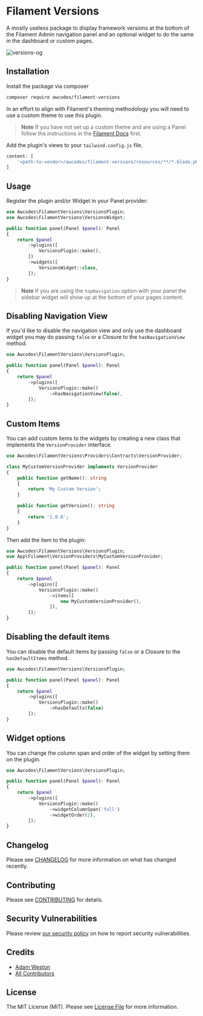 # Filament Versions

A mostly useless package to display framework versions at the bottom of the Filament Admin navigation panel and an optional widget to do the same in the dashboard or custom pages.

![versions-og](https://res.cloudinary.com/aw-codes/image/upload/w_1200,f_auto,q_auto/plugins/versions/awcodes-versions.jpg)

## Installation

Install the package via composer

```bash
composer require awcodes/filament-versions
```

In an effort to align with Filament's theming methodology you will need to use a custom theme to use this plugin.

> **Note**
> If you have not set up a custom theme and are using a Panel follow the instructions in the [Filament Docs](https://filamentphp.com/docs/3.x/panels/themes#creating-a-custom-theme) first.

Add the plugin's views to your `tailwind.config.js` file.

```js
content: [
    '<path-to-vendor>/awcodes/filament-versions/resources/**/*.blade.php',
]
```

## Usage

Register the plugin and/or Widget in your Panel provider:

```php
use Awcodes\FilamentVersions\VersionsPlugin;
use Awcodes\FilamentVersions\VersionsWidget;

public function panel(Panel $panel): Panel
{
    return $panel
        ->plugins([
            VersionsPlugin::make(),
        ])
        ->widgets([
            VersionsWidget::class,
        ]);
}
```

> **Note**
> If you are using the `topNavigation` option with your panel the sidebar widget will show up at the bottom of your pages content.

## Disabling Navigation View

If you'd like to disable the navigation view and only use the dashboard 
widget you may do passing `false` or a Closure to the `hasNavigationView` method.

```php
use Awcodes\FilamentVersions\VersionsPlugin;

public function panel(Panel $panel): Panel
{
    return $panel
        ->plugins([
            VersionsPlugin::make()
                ->hasNavigationView(false),
        ]);
}
```

## Custom Items

You can add custom items to the widgets by creating a new class that implements the `VersionProvider` interface.

```php
use Awcodes\FilamentVersions\Providers\Contracts\VersionProvider;

class MyCustomVersionProvider implements VersionProvider
{
    public function getName(): string
    {
        return 'My Custom Version';
    }

    public function getVersion(): string
    {
        return '1.0.0';
    }
}
```

Then add the item to the plugin:

```php
use Awcodes\FilamentVersions\VersionsPlugin;
use App\Filament\VersionProviders\MyCustomVersionProvider;

public function panel(Panel $panel): Panel
{
    return $panel
        ->plugins([
            VersionsPlugin::make()
                ->items([
                    new MyCustomVersionProvider(),
                ]),
        ]);
}
```

## Disabling the default items

You can disable the default items by passing `false` or a Closure to the `hasDefaultItems` method.

```php
use Awcodes\FilamentVersions\VersionsPlugin;

public function panel(Panel $panel): Panel
{
    return $panel
        ->plugins([
            VersionsPlugin::make()
                ->hasDefaults(false)
        ]);
}
```

## Widget options

You can change the column span and order of the widget by setting them on the plugin.

```php
use Awcodes\FilamentVersions\VersionsPlugin;

public function panel(Panel $panel): Panel
{
    return $panel
        ->plugins([
            VersionsPlugin::make()
                ->widgetColumnSpan('full')
                ->widgetOrder(2),
        ]);
}
```


## Changelog

Please see [CHANGELOG](CHANGELOG.md) for more information on what has changed recently.

## Contributing

Please see [CONTRIBUTING](.github/CONTRIBUTING.md) for details.

## Security Vulnerabilities

Please review [our security policy](../../security/policy) on how to report security vulnerabilities.

## Credits

- [Adam Weston](https://github.com/awcodes)
- [All Contributors](../../contributors)

## License

The MIT License (MIT). Please see [License File](LICENSE.md) for more information.
